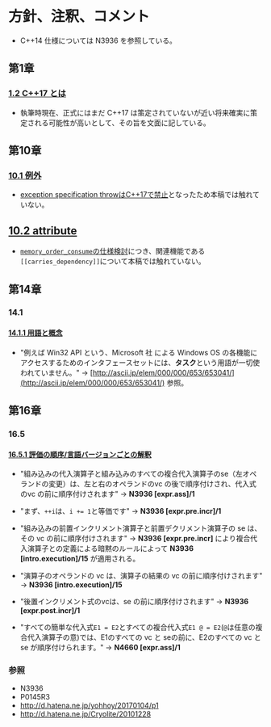 # 方針、注釈、コメント

* C++14 仕様については N3936 を参照している。

## 第1章
### [1.2 C++17 とは](/Chap1/11-c17.md)
* 執筆時現在、正式にはまだ C++17 は策定されていないが近い将来確実に策定される可能性が高いとして、その旨を文面に記している。


## 第10章
### [10.1 例外](Chap10/exception.md)
* [exception specification throwはC++17で禁止](http://www.open-std.org/jtc1/sc22/wg21/docs/papers/2015/p0003r0.html)となったため本稿では触れていない。

## [10.2 attribute](Chap10/attribute.md)
* [`memory_order_consume`の仕様検討](http://www.open-std.org/jtc1/sc22/wg21/docs/papers/2016/p0371r1.html)につき、関連機能である`[[carries_dependency]]`について本稿では触れていない。

## 第14章
### 14.1
#### [14.1.1 用語と概念](Chap14/multithread_intro.md)
* "例えば Win32 API という、Microsoft 社 による Windows OS の各機能にアクセスするためのインタフェースセットには、**タスク**という用語が一切使われていません。"
→ [http://ascii.jp/elem/000/000/653/653041/](http://ascii.jp/elem/000/000/653/653041/) 参照。

## 第16章
### 16.5 
#### [16.5.1 評価の順序/言語バージョンごとの解釈](Chap16/165-order_of_eval.md)

* "組み込みの代入演算子と組み込みのすべての複合代入演算子のse（左オペランドの変更）は、左と右のオペランドのvc の後で順序付けされ、代入式のvc の前に順序付けされます"
→ **N3936 [expr.ass]/1**

* "まず、`++i`は、`i += 1`と等価です"
→ **N3936 [expr.pre.incr]/1**

* "組み込みの前置インクリメント演算子と前置デクリメント演算子の se は、その vc の前に順序付けされます"
→ **N3936 [expr.pre.incr]** により複合代入演算子との定義による暗黙のルールによって **N3936 [intro.execution]/15** が適用される。

* "演算子のオペランドの vc は、演算子の結果の vc の前に順序付けされます"
→ **N3936 [intro.execution]/15**

* "後置インクリメント式のvcは、se の前に順序付けされます"
→ **N3936 [expr.post.incr]/1**

* "すべての簡単な代入式`E1 = E2`とすべての複合代入式`E1 @ = E2`(`@`は任意の複合代入演算子の意)では、E1のすべての vc と seの前に、E2のすべての vc と se が順序付けられます。"
→ **N4660 [expr.ass]/1**

### 参照
* N3936
* P0145R3
* http://d.hatena.ne.jp/yohhoy/20170104/p1
* http://d.hatena.ne.jp/Cryolite/20101228

